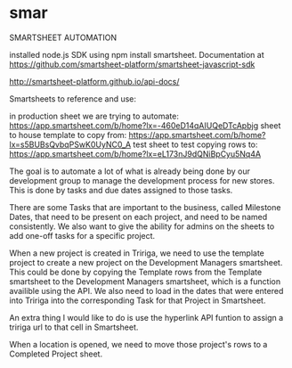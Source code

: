 # smar

SMARTSHEET AUTOMATION

installed node.js SDK using npm install smartsheet.  Documentation at https://github.com/smartsheet-platform/smartsheet-javascript-sdk

http://smartsheet-platform.github.io/api-docs/

Smartsheets to reference and use:

in production sheet we are trying to automate: https://app.smartsheet.com/b/home?lx=-460eD14qAIUQeDTcApbjg
sheet to house template to copy from: https://app.smartsheet.com/b/home?lx=s5BUBsQvbqPSwK0UyNC0_A
test sheet to test copying rows to: https://app.smartsheet.com/b/home?lx=eL173nJ9dQNiBpCyu5Nq4A

The goal is to automate a lot of what is already being done by our development group to manage the development process for new stores.  This is done by tasks and due dates assigned to those tasks.

There are some Tasks that are important to the business, called Milestone Dates, that need to be present on each project, and need to be named consistently.  We also want to give the ability for admins on the sheets to add one-off tasks for a specific project.

When a new project is created in Tririga, we need to use the template project to create a new project on the Development Managers smartsheet.  This could be done by copying the Template rows from the Template smartsheet to the Development Managers smartsheet, which is a function availible using the API. We also need to load in the dates that were entered into Tririga into the corresponding Task for that Project in Smartsheet.  

An extra thing I would like to do is use the hyperlink API funtion to assign a tririga url to that cell in Smartsheet.  

When a location is opened, we need to move those project's rows to a Completed Project sheet.




